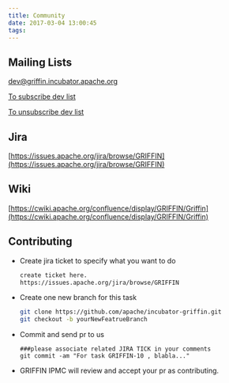 ```yaml
---
title: Community
date: 2017-03-04 13:00:45
tags:
---
```


## Mailing Lists

dev@griffin.incubator.apache.org 

[To subscribe dev list](mailto:dev-subscribe@griffin.incubator.apache.org)

[To unsubscribe dev list](mailto:dev-unsubscribe@griffin.incubator.apache.org)

## Jira

[https://issues.apache.org/jira/browse/GRIFFIN](https://issues.apache.org/jira/browse/GRIFFIN)

## Wiki

[https://cwiki.apache.org/confluence/display/GRIFFIN/Griffin](https://cwiki.apache.org/confluence/display/GRIFFIN/Griffin)

## Contributing

- Create jira ticket to specify what you want to do
  ```bash
  create ticket here.
  https://issues.apache.org/jira/browse/GRIFFIN
  ```
- Create one new branch for this task
  ```bash
  git clone https://github.com/apache/incubator-griffin.git
  git checkout -b yourNewFeatrueBranch
  ```
- Commit and send pr to us
	```
	###please associate related JIRA TICK in your comments
	git commit -am "For task GRIFFIN-10 , blabla..."
	```

- GRIFFIN IPMC will review and accept your pr as contributing.







